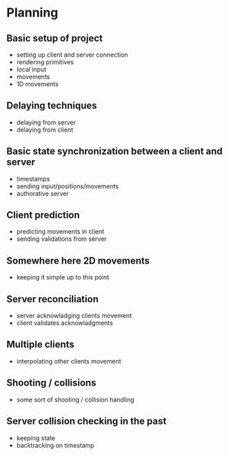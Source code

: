 # Planning
## Basic setup of project
  - setting up client and server connection
  - rendering primitives
  - local input
  - movements
  - 1D movements

## Delaying techniques
  - delaying from server
  - delaying from client

## Basic state synchronization between a client and server
  - timestamps
  - sending input/positions/movements
  - authorative server

## Client prediction
  - predicting movements in client
  - sending validations from server

## Somewhere here 2D movements
  - keeping it simple up to this point

## Server reconciliation
  - server acknowladging clients movement
  - client validates acknowladgments

## Multiple clients
  - interpolating other clients movement

## Shooting / collisions
  - some sort of shooting / collision handling

## Server collision checking in the past
  - keeping state
  - backtracking on timestamp